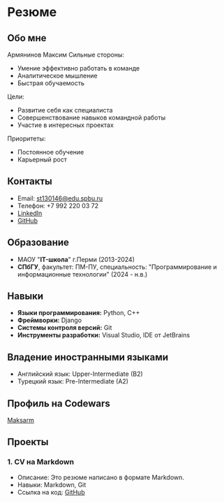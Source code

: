 # Резюме

## Обо мне
Армянинов Максим
Сильные стороны:
- Умение эффективно работать в команде
- Аналитическое мышление
- Быстрая обучаемость
  
Цели:
- Развитие себя как специалиста
- Совершенствование навыков командной работы
- Участие в интересных проектах
  
Приоритеты:
- Постоянное обучение
- Карьерный рост

## Контакты
- Email: st130146@edu.spbu.ru
- Телефон: +7 992 220 03 72
- [LinkedIn](www.linkedin.com/in/maksim-armianinov-a40942275)
- [GitHub](https://github.com/Maksarm)

## Образование
- МАОУ "**IT-школа**" г.Перми (2013-2024)
- **СПбГУ**, факультет: ПМ-ПУ, специальность: "Программирование и информационные технологии" (2024 - н.в.)

## Навыки
- **Языки программирования:** Python, C++
- **Фреймворки:** Django
- **Системы контроля версий:** Git
- **Инструменты разработки:** Visual Studio, IDE от JetBrains

## Владение иностранными языками
- Английский язык: Upper-Intermediate (B2)
- Турецкий язык: Pre-Intermediate (A2)

## Профиль на Codewars
[Maksarm](https://www.codewars.com/users/Maksarm)

## Проекты
### 1. CV на Markdown
- Описание: Это резюме написано в формате Markdown.
- Навыки: Markdown, Git
- Ссылка на код: [GitHub](https://github.com/Maksarm/amcp-cv)
